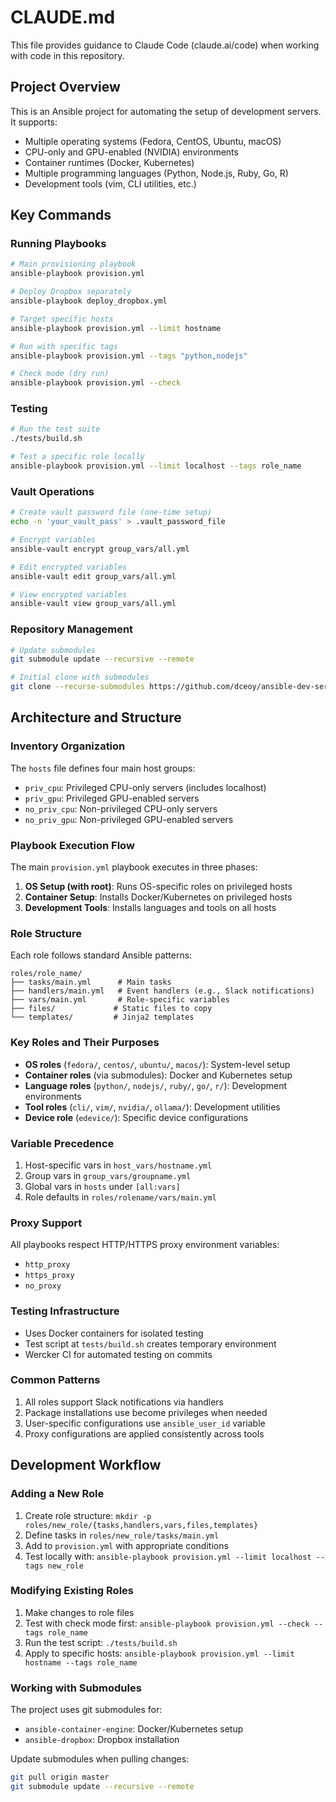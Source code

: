 # CLAUDE.md

This file provides guidance to Claude Code (claude.ai/code) when working with code in this repository.

## Project Overview

This is an Ansible project for automating the setup of development servers. It supports:
- Multiple operating systems (Fedora, CentOS, Ubuntu, macOS)
- CPU-only and GPU-enabled (NVIDIA) environments
- Container runtimes (Docker, Kubernetes)
- Multiple programming languages (Python, Node.js, Ruby, Go, R)
- Development tools (vim, CLI utilities, etc.)

## Key Commands

### Running Playbooks
```bash
# Main provisioning playbook
ansible-playbook provision.yml

# Deploy Dropbox separately
ansible-playbook deploy_dropbox.yml

# Target specific hosts
ansible-playbook provision.yml --limit hostname

# Run with specific tags
ansible-playbook provision.yml --tags "python,nodejs"

# Check mode (dry run)
ansible-playbook provision.yml --check
```

### Testing
```bash
# Run the test suite
./tests/build.sh

# Test a specific role locally
ansible-playbook provision.yml --limit localhost --tags role_name
```

### Vault Operations
```bash
# Create vault password file (one-time setup)
echo -n 'your_vault_pass' > .vault_password_file

# Encrypt variables
ansible-vault encrypt group_vars/all.yml

# Edit encrypted variables
ansible-vault edit group_vars/all.yml

# View encrypted variables
ansible-vault view group_vars/all.yml
```

### Repository Management
```bash
# Update submodules
git submodule update --recursive --remote

# Initial clone with submodules
git clone --recurse-submodules https://github.com/dceoy/ansible-dev-server.git
```

## Architecture and Structure

### Inventory Organization
The `hosts` file defines four main host groups:
- `priv_cpu`: Privileged CPU-only servers (includes localhost)
- `priv_gpu`: Privileged GPU-enabled servers  
- `no_priv_cpu`: Non-privileged CPU-only servers
- `no_priv_gpu`: Non-privileged GPU-enabled servers

### Playbook Execution Flow
The main `provision.yml` playbook executes in three phases:

1. **OS Setup (with root)**: Runs OS-specific roles on privileged hosts
2. **Container Setup**: Installs Docker/Kubernetes on privileged hosts
3. **Development Tools**: Installs languages and tools on all hosts

### Role Structure
Each role follows standard Ansible patterns:
```
roles/role_name/
├── tasks/main.yml      # Main tasks
├── handlers/main.yml   # Event handlers (e.g., Slack notifications)
├── vars/main.yml       # Role-specific variables
├── files/             # Static files to copy
└── templates/         # Jinja2 templates
```

### Key Roles and Their Purposes
- **OS roles** (`fedora/`, `centos/`, `ubuntu/`, `macos/`): System-level setup
- **Container roles** (via submodules): Docker and Kubernetes setup
- **Language roles** (`python/`, `nodejs/`, `ruby/`, `go/`, `r/`): Development environments
- **Tool roles** (`cli/`, `vim/`, `nvidia/`, `ollama/`): Development utilities
- **Device role** (`edevice/`): Specific device configurations

### Variable Precedence
1. Host-specific vars in `host_vars/hostname.yml`
2. Group vars in `group_vars/groupname.yml`
3. Global vars in `hosts` under `[all:vars]`
4. Role defaults in `roles/rolename/vars/main.yml`

### Proxy Support
All playbooks respect HTTP/HTTPS proxy environment variables:
- `http_proxy`
- `https_proxy`
- `no_proxy`

### Testing Infrastructure
- Uses Docker containers for isolated testing
- Test script at `tests/build.sh` creates temporary environment
- Wercker CI for automated testing on commits

### Common Patterns
1. All roles support Slack notifications via handlers
2. Package installations use become privileges when needed
3. User-specific configurations use `ansible_user_id` variable
4. Proxy configurations are applied consistently across tools

## Development Workflow

### Adding a New Role
1. Create role structure: `mkdir -p roles/new_role/{tasks,handlers,vars,files,templates}`
2. Define tasks in `roles/new_role/tasks/main.yml`
3. Add to `provision.yml` with appropriate conditions
4. Test locally with: `ansible-playbook provision.yml --limit localhost --tags new_role`

### Modifying Existing Roles
1. Make changes to role files
2. Test with check mode first: `ansible-playbook provision.yml --check --tags role_name`
3. Run the test script: `./tests/build.sh`
4. Apply to specific hosts: `ansible-playbook provision.yml --limit hostname --tags role_name`

### Working with Submodules
The project uses git submodules for:
- `ansible-container-engine`: Docker/Kubernetes setup
- `ansible-dropbox`: Dropbox installation

Update submodules when pulling changes:
```bash
git pull origin master
git submodule update --recursive --remote
```